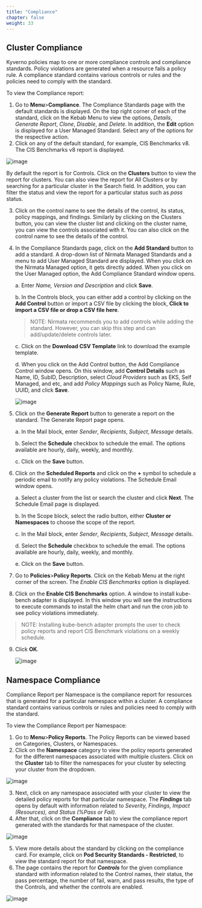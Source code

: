 ```yaml
---
title: "Compliance" 
chapter: false
weight: 33 
---
```


## Cluster Compliance

Kyverno policies map to one or more compliance controls and compliance standards. Policy violations are generated when a resource fails a policy rule. A compliance standard contains various controls or rules and the policies need to comply with the standard.

To view the Compliance report:
1. Go to **Menu**>**Compliance**. The Compliance Standards page with the default standards is displayed. On the top right corner of each of the standard, click on the Kebab Menu to view the options, *Details*, *Generate Report*, *Clone*, *Disable*, and *Delete*. In addition, the **Edit** option is displayed for a User Managed Standard. Select any of the options for the respective action.
2. Click on any of the default standard, for example, CIS Benchmarks v8. The CIS Benchmarks v8 report is displayed.

![image](/images/new_compliance1.png)

By default the report is for Controls. Click on the **Clusters** button to view the report for clusters. You can also view the report for All Clusters or by searching for a particular cluster in the Search field. In addition, you can filter the status and view the report for a particular status such as *pass* status.

3. Click on the control name to see the details of the control, its status, policy mappings, and findings. Similarly by clicking on the Clusters button, you can view the cluster list and clicking on the cluster name, you can view the controls associated with it. You can also click on the control name to see the details of the control.

4. In the Compliance Standards page, click on the **Add Standard** button to add a standard. A drop-down list of Nirmata Managed Standards and a menu to add User Managed Standard are displayed. When you click on the Nirmata Managed option, it gets directly added. When you click on the User Managed option, the Add Compliance Standard window opens.

    a. Enter *Name, Version and Description* and click **Save**. <br>
   
    b. In the Controls block, you can either add a control by clicking on the **Add Control** button or import a CSV file by clicking the block, **Click to import a CSV file or drop a CSV file here**.
    >NOTE: Nirmata recommends you to add controls while adding the standard. However, you can skip this step and can add/update/delete controls later.

    c. Click on the **Download CSV Template** link to download the example template. 

    d. When you click on the Add Control button, the Add Compliance Control window opens. On this window, add **Control Details** such as Name, ID, SubID, Description, select *Cloud Providers* such as EKS, Self Managed, and etc, and add *Policy Mappings* such as Policy Name, Rule, UUID, and click **Save**.

    ![image](/images/add_standard.png)

5. Click on the **Generate Report** button to generate a report on the standard. The Generate Report page opens.

    a. In the Mail block, enter *Sender*, *Recipients*, *Subject*, *Message* details.
    
    b. Select the **Schedule** checkbox to schedule the email. The options available are hourly, daily, weekly, and monthly.

    c. Click on the **Save** button.

6. Click on the **Scheduled Reports** and click on the **+** symbol to schedule a periodic email to notify any policy violations. The Schedule Email window opens. 

    a. Select a cluster from the list or search the cluster and click **Next**. The Schedule Email page is displayed.

    b. In the Scope block, select the radio button, either **Cluster or Namespaces** to choose the scope of the report.

    c. In the Mail block, enter *Sender*, *Recipients*, *Subject*, *Message* details.

    d. Select the **Schedule** checkbox to schedule the email. The options available are hourly, daily, weekly, and monthly.

    e. Click on the **Save** button.

7. Go to **Policies**>**Policy Reports**. Click on the Kebab Menu at the right corner of the screen. The *Enable CIS Benchmarks* option is displayed.

8. Click on the **Enable CIS Benchmarks** option. A window to install kube-bench adapter is displayed. In this window you will see the instructions to execute commands to install the helm chart and run the cron job to see policy violations immediately.
>NOTE: Installing kube-bench adapter prompts the user to check policy reports and report CIS Benchmark violations on a weekly schedule.

9. Click **OK**.

    ![image](/images/enable_cis_benchmark1.png)

## Namespace Compliance

Compliance Report per Namespace is the compliance report for resources that is generated for a particular namespace within a cluster. A compliance standard contains various controls or rules and policies need to comply with the standard.

To view the Compliance Report per Namespace:

1. Go to **Menu**>**Policy Reports**. The Policy Reports can be viewed based on Categories, Clusters, or Namespaces.
2. Click on the **Namespace** category to view the policy reports generated for the different namespaces associated with multiple clusters. Click on the **Cluster** tab to filter the namespaces for your cluster by selecting your cluster from the dropdown.

![image](/images/namespace_report.png)

3. Next, click on any namespace associated with your cluster to view the detailed policy reports for that particular namespace. The ***Findings*** tab opens by default with information related to *Severity, Findings, Impact (Resources), and Status (%Pass or Fail)*.
4. After that, click on the **Compliance** tab to view the compliance report generated with the standards for that namespace of the cluster.

![image](/images/compliance_report.png)

5. View more details about the standard by clicking on the compliance card. For example, click on **Pod Security Standards - Restricted**, to view the standard report for that namespace.
6. The page contains the report for ***Controls*** for the given compliance standard with information related to the Control names, their status, the pass percentage, the number of fail, warn, and pass results, the type of the Controls, and whether the controls are enabled.

![image](/images/compliance_details.png)